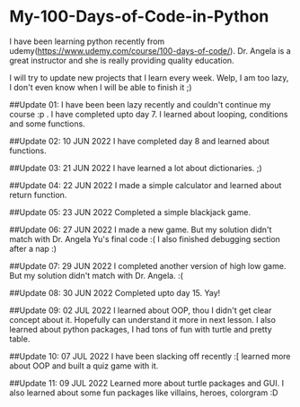 # My-100-Days-of-Code-in-Python
I have been learning python recently from udemy(https://www.udemy.com/course/100-days-of-code/). Dr. Angela is a great instructor and she is really providing quality education. 


I will try to update new projects that I learn every week. Welp, I am too lazy, I don't even know when I will be able to finish it ;)


##Update 01:
I have been been lazy recently and couldn't continue my course :p . I have completed upto day 7. I learned about looping, conditions and some functions.

##Update 02: 10 JUN 2022
I have completed day 8 and learned about functions. 

##Update 03: 21 JUN 2022
I have learned a lot about dictionaries. ;)

##Update 04: 22 JUN 2022
I made a simple calculator and learned about return function.

##Update 05: 23 JUN 2022
Completed a simple blackjack game.

##Update 06: 27 JUN 2022
I made a new game. But my solution didn't match with Dr. Angela Yu's final code :( I also finished debugging section after a nap :)

##Update 07: 29 JUN 2022
I completed another version of high low game. But my solution didn't match with Dr. Angela. :(

##Update 08: 30 JUN 2022
Completed upto day 15. Yay!

##Update 09: 02 JUL 2022
I learned about OOP, thou I didn't get clear concept about it. Hopefully can understand it more in next lesson. I also learned about python packages, I had tons of fun with turtle and pretty table.

##Update 10: 07 JUL 2022
I have been slacking off recently :[ 
learned more about OOP and built a quiz game with it.

##Update 11: 09 JUL 2022
Learned more about turtle packages and GUI. I also learned about some fun packages like villains, heroes, colorgram :D

